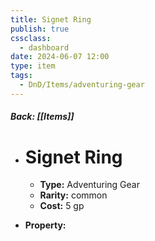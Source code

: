 ```yaml
---
title: Signet Ring
publish: true
cssclass:
  - dashboard
date: 2024-06-07 12:00
type: item
tags:
  - DnD/Items/adventuring-gear
---
```


##### Back: [[Items]]

- # Signet Ring

    - **Type:** Adventuring Gear
    - **Rarity:** common
    - **Cost:** 5 gp
- **Property:** 




